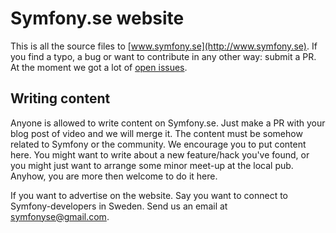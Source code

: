 Symfony.se website
==================

This is all the source files to [www.symfony.se](http://www.symfony.se). If you find a typo, a bug or want to contribute in any other way: submit a PR. At the moment we got a lot of [open issues](https://github.com/symfonyse/symfony.se/issues?state=open).

## Writing content

Anyone is allowed to write content on Symfony.se. Just make a PR with your blog post of video and we will merge it. The content must be somehow related to Symfony or the community. We encourage you to put content here. You might want to write about a new feature/hack you've found, or you might just want to arrange some minor meet-up at the local pub. Anyhow, you are more then welcome to do it here. 

If you want to advertise on the website. Say you want to connect to Symfony-developers in Sweden. Send us an email at symfonyse@gmail.com.
